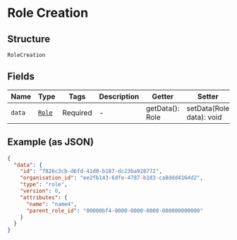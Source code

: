 
# Role Creation

## Structure

`RoleCreation`

## Fields

| Name | Type | Tags | Description | Getter | Setter |
|  --- | --- | --- | --- | --- | --- |
| `data` | [`Role`](../../doc/models/role.md) | Required | - | getData(): Role | setData(Role data): void |

## Example (as JSON)

```json
{
  "data": {
    "id": "7826c3cb-d6fd-41d0-b187-dc23ba928772",
    "organisation_id": "ee2fb143-6dfe-4787-b183-ca8ddd4164d2",
    "type": "role",
    "version": 0,
    "attributes": {
      "name": "name4",
      "parent_role_id": "00000bf4-0000-0000-0000-000000000000"
    }
  }
}
```

